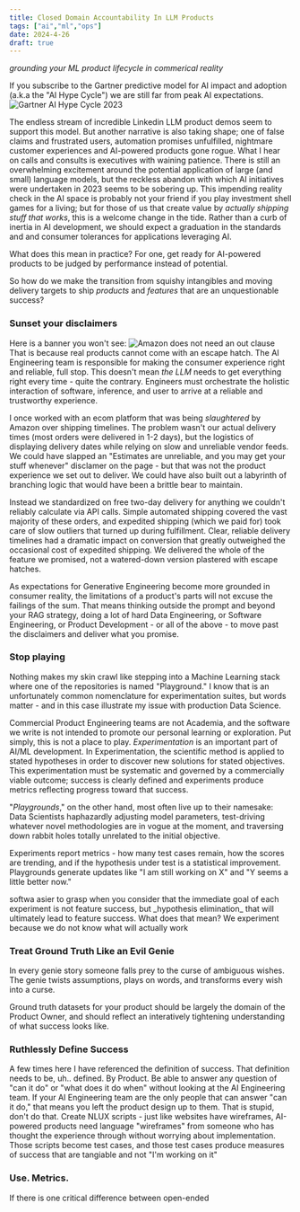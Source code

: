 ```yaml
---
title: Closed Domain Accountability In LLM Products
tags: ["ai","ml","ops"]
date: 2024-4-26
draft: true
---
```

_grounding your ML product lifecycle in commerical reality_

If you subscribe to the Gartner predictive model for AI impact and adoption (a.k.a the "AI Hype Cycle") we are still far from peak AI expectations.
![Gartner AI Hype Cycle 2023](https://emt.gartnerweb.com/ngw/globalassets/en/newsroom/images/graphs/swe-hc-image.png)

The endless stream of incredible Linkedin LLM product demos seem to support this model. But another narrative is also taking shape; one of false claims and frustrated users, automation promises unfulfilled, nightmare customer experiences and AI-powered products gone rogue. What I hear on calls and consults is executives with waining patience. There is still an overwhelming excitement around the potential application of large (and small) language models, but the reckless abandon with which AI initiatives were undertaken in 2023 seems to be sobering up. This impending reality check in the AI space is probably not your friend if you play investment shell games for a living; but for those of us that create value by _actually shipping stuff that works_, this is a welcome change in the tide. Rather than a curb of inertia in AI development, we should expect a graduation in the standards and and consumer tolerances for applications leveraging AI.

What does this mean in practice? For one, get ready for AI-powered products to be judged by performance instead of potential.  

So how do we make the transition from squishy intangibles and moving delivery targets to ship _products_ and _features_ that are an unquestionable success?

### Sunset your disclaimers
Here is a banner you won't see:
![Amazon does not need an out clause](images/unreliable_software.png)
That is because real products cannot come with an escape hatch. The AI Engineering team is responsible for making the consumer experience right and reliable, full stop. This doesn't mean _the LLM_ needs to get everything right every time - quite the contrary. Engineers must orchestrate the holistic interaction of software, inference, and user to arrive at a reliable and trustworthy experience. 

I once worked with an ecom platform that was being _slaughtered_ by Amazon over shipping timelines. The problem wasn't our actual delivery times (most orders were delivered in 1-2 days), but the logistics of displaying delivery dates while relying on slow and unreliable vendor feeds. We could have slapped an "Estimates are unreliable, and you may get your stuff whenever" disclamer on the page - but that was not the product experience we set out to deliver. We could have also built out a labyrinth of branching logic that would have been a brittle bear to maintain. 

Instead we standardized on free two-day delivery for anything we couldn't reliably calculate via API calls. Simple automated shipping covered the vast majority of these orders, and expedited shipping (which we paid for) took care of slow outliers that turned up during fulfillment. Clear, reliable delivery timelines had a dramatic impact on conversion that greatly outweighed the occasional cost of expedited shipping. We delivered the whole of the feature we promised, not a watered-down version plastered with escape hatches. 

As expectations for Generative Engineering become more grounded in consumer reality, the limitations of a product's parts will not excuse the failings of the sum. That means thinking outside the prompt and beyond your RAG strategy, doing a lot of hard Data Engineering, or Software Engineering, or Product Development - or all of the above - to move past the disclaimers and deliver what you promise.


### Stop playing
Nothing makes my skin crawl like stepping into a Machine Learning stack where one of the repositories is named "Playground." I know that is an unfortunately common nomenclature for experimentation suites, but words matter - and in this case illustrate my issue with production Data Science. 

Commercial Product Engineering teams are not Academia, and the software we write is not intended to promote our personal learning or exploration. Put simply, this is not a place to play. 
_Experimentation_ is an important part of AI/ML development. In Experimentation, the scientific method is applied to stated hypotheses in order to discover new solutions for stated objectives. This experimentation must be systematic and governed by a commercially viable outcome; success is clearly defined and experiments produce metrics reflecting progress toward that success. 

"_Playgrounds_," on the other hand, most often live up to their namesake: Data Scientists haphazardly adjusting model parameters, test-driving whatever novel methodologies are in vogue at the moment, and traversing down rabbit holes totally unrelated to the initial objective. 
 
Experiments report metrics - how many test cases remain, how the scores are trending, and if the hypothesis under test is a statistical improvement. Playgrounds generate updates like "I am still working on X" and "Y seems a little better now." 

<replace>
softwa
asier to grasp when you consider that the immediate goal of each experiment is not feature success, but _hypothesis elimination_ that will ultimately lead to feature success. What does that mean? We experiment because we do not know what will actually work
</replace>


### Treat Ground Truth Like an Evil Genie
In every genie story someone falls prey to the curse of ambiguous wishes. The genie twists assumptions, plays on words, and transforms every wish into a curse. 

Ground truth datasets for your product should be largely the domain of the Product Owner, and should reflect an interatively tightening understanding of what success looks like. 

### Ruthlessly Define Success
A few times here I have referenced the definition of success. That definition needs to be, uh.. defined. By Product. Be able to answer any question of "can it do" or "what does it do when" without looking at the AI Engineering team. If your AI Engineering team are the only people that can answer "can it do," that means you left the product design up to them. That is stupid, don't do that. 
Create NLUX scripts - just like websites have wireframes, AI-powered products need language "wireframes" from someone who has thought the experience through without worrying about implementation. Those scripts become test cases, and those test cases produce measures of success that are tangiable and not "I'm working on it"

### Use. Metrics. 
If there is one critical difference between open-ended 
<!--stackedit_data:
eyJoaXN0b3J5IjpbNzgzOTgyMjYsMTM0ODI4NDIzOCwzNDgxMz
Q1MzUsLTc1MzE4NDY3LC02Njk5NTgwNjQsLTE2MTU3NjY0Mywx
Mjg2OTM3MDU0LC0xNjEyOTMzNzM0LDEzMDk4OTAwODgsLTE2Nj
A0NjU2Myw5MzcyNDkzMDIsMTMxNTA5NzQ1NSw5MzE4MDM5NDUs
LTk2NjM1MjcxOCwxMDUyMzgzMjgyLDYxNjQ3OTQ3Nyw2NjY1Mz
I1MTQsODM3MDc3MjMwLDEzNzc4NDk1MzQsMTc5MzM0MjE3NF19

-->